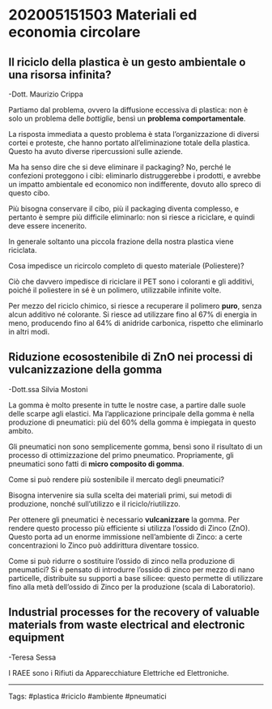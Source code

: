 # 202005151503 Materiali ed economia circolare

## Il riciclo della plastica è un gesto ambientale o una risorsa infinita?
\-Dott. Maurizio Crippa

Partiamo dal problema, ovvero la diffusione eccessiva di plastica: non è solo un problema delle _bottiglie_, bensì un **problema comportamentale**.

La risposta immediata a questo problema è stata l’organizzazione di diversi cortei e proteste, che hanno portato all’eliminazione totale della plastica. Questo ha avuto diverse ripercussioni sulle aziende.

Ma ha senso dire che si deve eliminare il packaging? No, perché le confezioni proteggono i cibi: eliminarlo distruggerebbe i prodotti, e avrebbe un impatto ambientale ed economico non indifferente, dovuto allo spreco di questo cibo.

Più bisogna conservare il cibo, più il packaging diventa complesso, e pertanto è sempre più difficile eliminarlo: non si riesce a riciclare, e quindi deve essere incenerito.

In generale soltanto una piccola frazione della nostra plastica viene riciclata.

Cosa impedisce un ricircolo completo di questo materiale (Poliestere)?

Ciò che davvero impedisce di riciclare il PET sono i coloranti e gli additivi, poiché il poliestere in sé è un polimero, utilizzabile infinite volte.

Per mezzo del riciclo chimico, si riesce a recuperare il polimero **puro**, senza alcun additivo né colorante. Si riesce ad utilizzare fino al 67% di energia in meno, producendo fino al 64% di anidride carbonica, rispetto che eliminarlo in altri modi.

## Riduzione ecosostenibile di ZnO nei processi di vulcanizzazione della gomma
\-Dott.ssa Silvia Mostoni

La gomma è molto presente in tutte le nostre case, a partire dalle suole delle scarpe agli elastici. Ma l’applicazione principale della gomma è nella produzione di pneumatici: più del 60% della gomma è impiegata in questo ambito.

Gli pneumatici non sono semplicemente gomma, bensì sono il risultato di un processo di ottimizzazione del primo pneumatico. Propriamente, gli pneumatici sono fatti di **micro composito di gomma**.

Come si può rendere più sostenibile il mercato degli pneumatici?

Bisogna intervenire sia sulla scelta dei materiali primi, sui metodi di produzione, nonché sull’utilizzo e il riciclo/riutilizzo.

Per ottenere gli pneumatici è necessario **vulcanizzare** la gomma. Per rendere questo processo più efficiente si utilizza l’ossido di Zinco (ZnO). Questo porta ad un enorme immissione nell’ambiente di Zinco: a certe concentrazioni lo Zinco può addirittura diventare tossico.

Come si può ridurre o sostituire l’ossido di zinco nella produzione di pneumatici? Si è pensato di introdurre l’ossido di zinco per mezzo di nano particelle, distribuite su supporti a base silicee: questo permette di utilizzare fino alla metà dell’ossido di Zinco per la produzione (scala di Laboratorio).

## Industrial processes for the recovery of valuable materials from waste electrical and electronic equipment
\-Teresa Sessa

I RAEE sono i Rifiuti da Apparecchiature Elettriche ed Elettroniche.

---

Tags:
	#plastica
	#riciclo
	#ambiente
	#pneumatici
